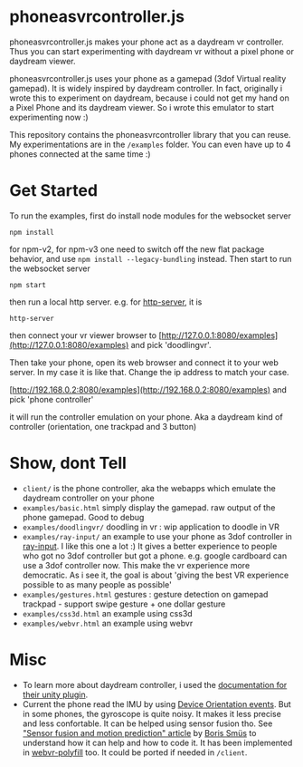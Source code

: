 # phoneasvrcontroller.js
phoneasvrcontroller.js  makes your phone act as a daydream vr controller. Thus you can start experimenting
with daydream vr without a pixel phone or daydream viewer.

phoneasvrcontroller.js uses your phone as a gamepad (3dof Virtual reality gamepad).
It is widely inspired by daydream controller.
In fact, originally i wrote this to experiment on daydream, because i could not 
get my hand on a Pixel Phone and its daydream viewer. So i wrote this 
emulator to start experimenting now :) 

This repository contains the phoneasvrcontroller library that you can reuse.
My experimentations are in the ```/examples``` folder.
You can even have up to 4 phones connected at the same time :)

# Get Started

To run the examples, first do install node modules for the websocket server

```
npm install
```

for npm-v2, for npm-v3 one need to switch off the new flat package behavior, and 
use ```npm install --legacy-bundling``` instead. Then start to run the websocket server 

```
npm start
```

then run a local http server. e.g. for [http-server](https://github.com/indexzero/http-server), it is

```
http-server
```

then connect your vr viewer browser to [http://127.0.0.1:8080/examples](http://127.0.0.1:8080/examples) and 
pick 'doodlingvr'.

Then take your phone, open its web browser and connect it to your web server.
In my case it is like that. Change the ip address to match your case.

[http://192.168.0.2:8080/examples](http://192.168.0.2:8080/examples) and pick 'phone controller'

it will run the controller emulation on your phone. Aka a daydream kind of controller (orientation, one trackpad and 3 button)


# Show, dont Tell

- ```client/``` is the phone controller, aka the webapps which emulate the daydream controller on your phone
- ```examples/basic.html``` simply display the gamepad. raw output of the phone gamepad. Good to debug
- ```examples/doodlingvr/``` doodling in vr : wip application to doodle in VR
- ```examples/ray-input/``` an example to use your phone as 3dof controller in [ray-input](https://github.com/borismus/ray-input).
  I like this one a lot :)
  It gives a better experience to people who got no 3dof controller but got a phone.
  e.g. google cardboard can use a 3dof controller now.
  This make the vr experience more democratic.
  As i see it, the goal is about 'giving the best VR experience possible to as many people as possible'
- ```examples/gestures.html``` gestures : gesture detection on gamepad trackpad - support swipe gesture + one dollar gesture
- ```examples/css3d.html``` an example using css3d
- ```examples/webvr.html``` an example using webvr

# Misc

- To learn more about daydream controller, i used the [documentation for their unity plugin](https://developers.google.com/vr/unity/controller-basics).
- Current the phone read the IMU by using [Device Orientation events](https://www.w3.org/TR/2016/CR-orientation-event-20160818/).
  But in some phones, the gyroscope is quite noisy. It makes it less precise and less confortable.
  It can be helped using sensor fusion tho. 
  See ["Sensor fusion and motion prediction" article](http://smus.com/sensor-fusion-prediction-webvr/) 
  by [Boris Smüs](https://twitter.com/borismus) to understand how it can help and how to code it.
  It has been implemented in [webvr-polyfill](https://github.com/googlevr/webvr-polyfill/tree/master/src/sensor-fusion) too.
  It could be ported if needed in ```/client```.
  
